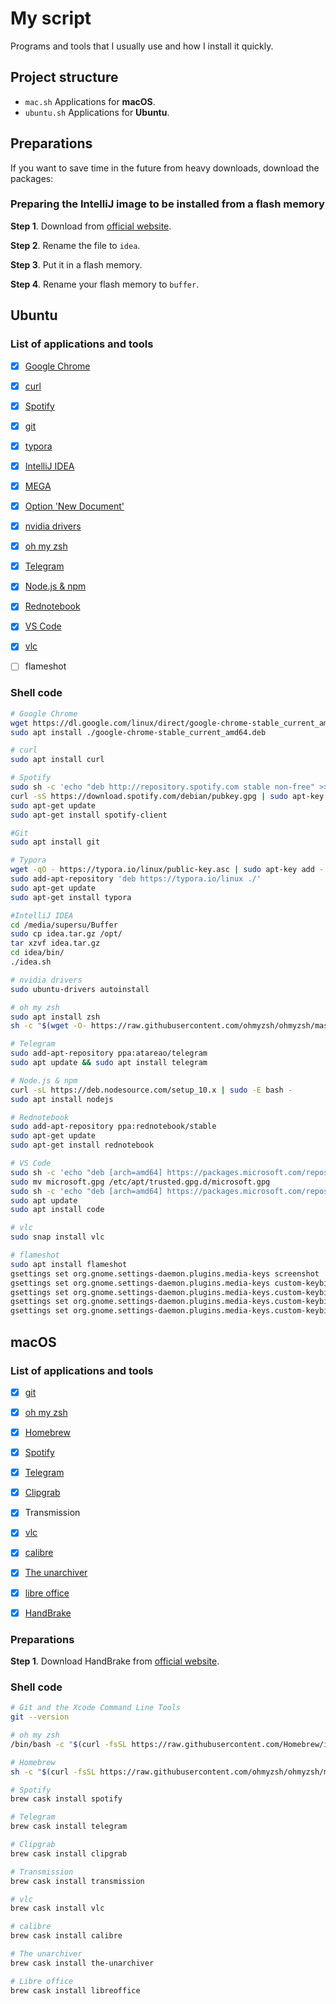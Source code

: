 # My script

Programs and tools that I usually use and how I install it quickly. 



## Project structure

* `mac.sh` Applications for **macOS**.
* `ubuntu.sh`  Applications for **Ubuntu**. 



## Preparations

If you want to save time in the future from heavy downloads, download the packages:



### Preparing the IntelliJ image to be installed from a flash memory

**Step 1**. Download from [official website](https://www.jetbrains.com/idea/download/).

**Step 2**. Rename the file to `idea`. 

**Step 3**. Put it in a flash memory.

**Step 4**. Rename your flash memory to `buffer`.



## Ubuntu

### **List of applications and tools**

- [x] [Google Chrome](https://linuxize.com/post/how-to-install-google-chrome-web-browser-on-ubuntu-18-04/) 
- [x] [curl](https://curl.haxx.se/)
- [x] [Spotify](https://www.spotify.com/es/download/linux/)
- [x] [git](https://git-scm.com/downloads)
- [x] [typora](https://www.typora.io/)
- [x] [IntelliJ IDEA](https://www.jetbrains.com/idea/download/)
- [x] [MEGA](https://mega.nz/sync)
- [x] [Option 'New Document'](https://ubunlog.com/documento-nuevo-menu-contextual/)
- [x] [nvidia drivers](https://linuxconfig.org/how-to-install-the-nvidia-drivers-on-ubuntu-18-04-bionic-beaver-linux)
- [x] [oh my zsh](https://github.com/ohmyzsh/ohmyzsh)
- [x] [Telegram](https://www.omgubuntu.co.uk/2019/08/how-to-install-telegram-on-ubuntu)
- [x] [Node.js & npm](https://linuxize.com/post/how-to-install-node-js-on-ubuntu-18.04/) 
- [x] [Rednotebook](https://launchpad.net/~rednotebook/+archive/ubuntu/stable)
- [x] [VS Code](https://tipsonubuntu.com/2017/03/03/install-ms-visual-studio-code-ubuntu-16-0416-10/)
- [x] [vlc](https://www.videolan.org/vlc/download-ubuntu.html)
- [ ] flameshot



### Shell code 

```bash
# Google Chrome
wget https://dl.google.com/linux/direct/google-chrome-stable_current_amd64.deb
sudo apt install ./google-chrome-stable_current_amd64.deb

# curl
sudo apt install curl

# Spotify
sudo sh -c 'echo "deb http://repository.spotify.com stable non-free" >> /etc/apt/sources.list.d/spotify.list'
curl -sS https://download.spotify.com/debian/pubkey.gpg | sudo apt-key add -
sudo apt-get update
sudo apt-get install spotify-client

#Git
sudo apt install git

# Typora
wget -qO - https://typora.io/linux/public-key.asc | sudo apt-key add -
sudo add-apt-repository 'deb https://typora.io/linux ./'
sudo apt-get update
sudo apt-get install typora

#IntelliJ IDEA
cd /media/supersu/Buffer
sudo cp idea.tar.gz /opt/
tar xzvf idea.tar.gz
cd idea/bin/
./idea.sh

# nvidia drivers
sudo ubuntu-drivers autoinstall

# oh my zsh
sudo apt install zsh
sh -c "$(wget -O- https://raw.githubusercontent.com/ohmyzsh/ohmyzsh/master/tools/install.sh)"

# Telegram 
sudo add-apt-repository ppa:atareao/telegram
sudo apt update && sudo apt install telegram

# Node.js & npm 
curl -sL https://deb.nodesource.com/setup_10.x | sudo -E bash -
sudo apt install nodejs

# Rednotebook
sudo add-apt-repository ppa:rednotebook/stable
sudo apt-get update
sudo apt-get install rednotebook

# VS Code
sudo sh -c 'echo "deb [arch=amd64] https://packages.microsoft.com/repos/vscode stable main" > /etc/apt/sources.list.d/vscode.list'
sudo mv microsoft.gpg /etc/apt/trusted.gpg.d/microsoft.gpg
sudo sh -c 'echo "deb [arch=amd64] https://packages.microsoft.com/repos/vscode stable main" > /etc/apt/sources.list.d/vscode.list'
sudo apt update
sudo apt install code

# vlc
sudo snap install vlc

# flameshot
sudo apt install flameshot
gsettings set org.gnome.settings-daemon.plugins.media-keys screenshot ''
gsettings set org.gnome.settings-daemon.plugins.media-keys custom-keybindings "['/org/gnome/settings-daemon/plugins/media-keys/custom-keybindings/custom0/']"
gsettings set org.gnome.settings-daemon.plugins.media-keys.custom-keybinding:/org/gnome/settings-daemon/plugins/media-keys/custom-keybindings/custom0/ name 'flameshot'
gsettings set org.gnome.settings-daemon.plugins.media-keys.custom-keybinding:/org/gnome/settings-daemon/plugins/media-keys/custom-keybindings/custom0/ command '/usr/bin/flameshot gui'
gsettings set org.gnome.settings-daemon.plugins.media-keys.custom-keybinding:/org/gnome/settings-daemon/plugins/media-keys/custom-keybindings/custom0/ binding 'Print'

```



## macOS

### **List of applications and tools**

- [x] [git](https://git-scm.com/book/en/v2/Getting-Started-Installing-Git)
- [x] [oh my zsh](https://github.com/ohmyzsh/ohmyzsh)
- [x] [Homebrew](https://git-scm.com/book/en/v2/Getting-Started-Installing-Git) 
- [x] [Spotify](http://macappstore.org/spotify/)
- [x] [Telegram](http://macappstore.org/telegram/)
- [x] [Clipgrab](http://macappstore.org/clipgrab/)
- [x] Transmission
- [x] [vlc](http://macappstore.org/vlc/)
- [x] [calibre](http://macappstore.org/calibre/)
- [x] [The unarchiver](http://macappstore.org/the-unarchiver/)
- [x] [libre office](http://macappstore.org/libreoffice/) 
- [x] [HandBrake](https://handbrake.fr/)



### Preparations

**Step 1**. Download HandBrake from [official website](https://handbrake.fr/).



### Shell code

```bash
# Git and the Xcode Command Line Tools
git --version 

# oh my zsh
/bin/bash -c "$(curl -fsSL https://raw.githubusercontent.com/Homebrew/install/master/install.sh)"

# Homebrew
sh -c "$(curl -fsSL https://raw.githubusercontent.com/ohmyzsh/ohmyzsh/master/tools/install.sh)"

# Spotify 
brew cask install spotify

# Telegram 
brew cask install telegram

# Clipgrab
brew cask install clipgrab

# Transmission
brew cask install transmission

# vlc
brew cask install vlc

# calibre
brew cask install calibre

# The unarchiver
brew cask install the-unarchiver

# Libre office
brew cask install libreoffice

```